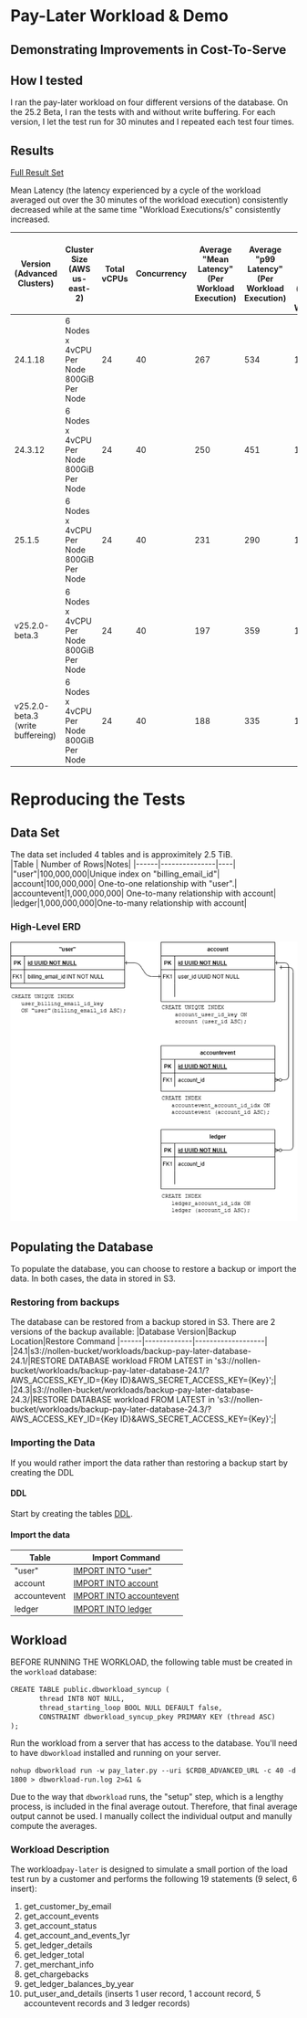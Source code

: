 # Pay-Later Workload & Demo

## Demonstrating Improvements in Cost-To-Serve

## How I tested
I ran the pay-later workload on four different versions of the database.  On the 25.2 Beta, I ran the tests with and without write buffering.    For each version, I let the test run for 30 minutes and I repeated each test four times.


## Results
[Full Result Set](https://docs.google.com/spreadsheets/d/1Hp4e0OyFreTY2qML5ke1ri6XzeGS777wfHgl5yjDuzE/edit?gid=0#gid=0)


Mean Latency (the latency experienced by a cycle of the workload averaged out over the 30 minutes of the workload execution) consistently decreased while at the same time "Workload Executions/s" consistently increased.  


|Version (Advanced Clusters)	|Cluster Size (AWS us-east-2)	|Total vCPUs	|Concurrency	|Average "Mean Latency" (Per Workload Execution)	|Average "p99 Latency" (Per Workload Execution)	|Average "Mean Latency Writes / Second" (included in Workload)	|Average "Workload Executions / Second"	|SQL Queries / Second | Percent Increase from baseline (24.1.18) |
|--------|----------------------------------------------|---|---|-------|------|--------|------|----|----|								
|24.1.18	|6 Nodes x 4vCPU Per Node 800GiB Per Node	|24	|40	|267	|534	|141	|149	|2834 |Baseline
|24.3.12	|6 Nodes x 4vCPU Per Node 800GiB Per Node	|24	|40	|250	|451	|133	|160	|3035 |7.09%
|25.1.5	|6 Nodes x 4vCPU Per Node 800GiB Per Node	|24	|40	|231	|290	|126	|173	|3285 |15.91%
|v25.2.0-beta.3	|6 Nodes x 4vCPU Per Node 800GiB Per Node	|24	|40	|197	|359	|115	|202	|3846 |35.71%
|v25.2.0-beta.3	(write buffereing)|6 Nodes x 4vCPU Per Node 800GiB Per Node	|24	|40	|188	|335	|110	|212	|4033 |42.30%


# Reproducing the Tests
## Data Set
The data set included 4 tables and is approximitely 2.5 TiB.  
|Table | Number of Rows|Notes|
|------|---------------|----|
|"user"|100,000,000|Unique index on "billing_email_id"|
|account|100,000,000| One-to-one relationship with "user".|
|accountevent|1,000,000,000| One-to-many relationship with account|
|ledger|1,000,000,000|One-to-many relationship with account|

### High-Level ERD
![Entity-Relationship Diagram](resources/pay-later-erd.drawio.png)

## Populating the Database
To populate the database, you can choose to restore a backup or import the data.  In both cases, the data in stored in S3.
### Restoring from backups
The database can be restored from a backup stored in S3.  There are 2 versions of the backup available:
|Database Version|Backup Location|Restore Command
|------|-------------|-------------------|
|24.1|s3://nollen-bucket/workloads/backup-pay-later-database-24.1/|RESTORE DATABASE workload FROM LATEST in 's3://nollen-bucket/workloads/backup-pay-later-database-24.1/?AWS_ACCESS_KEY_ID={Key ID}&AWS_SECRET_ACCESS_KEY={Key}';|
|24.3|s3://nollen-bucket/workloads/backup-pay-later-database-24.3/|RESTORE DATABASE workload FROM LATEST in 's3://nollen-bucket/workloads/backup-pay-later-database-24.3/?AWS_ACCESS_KEY_ID={Key ID}&AWS_SECRET_ACCESS_KEY={Key}';|

### Importing the Data
If you would rather import the data rather than restoring a backup start by creating the DDL
#### DDL
Start by creating the tables [DDL](pay-later-ddl.txt).
#### Import the data
|Table|Import Command|
|-----|--------------|
|"user"|[IMPORT INTO "user"](IMPORT-INTO-user.txt)|
|account|[IMPORT INTO account](IMPORT-INTO-account.txt)|
|accountevent|[IMPORT INTO accountevent](IMPORT-INTO-accountevent.txt)|
|ledger|[IMPORT INTO ledger](IMPORT-INTO-ledger.txt)|

## Workload
BEFORE RUNNING THE WORKLOAD, the following table must be created in the `workload` database:
``` 
CREATE TABLE public.dbworkload_syncup (
       thread INT8 NOT NULL,
       thread_starting_loop BOOL NULL DEFAULT false,
       CONSTRAINT dbworkload_syncup_pkey PRIMARY KEY (thread ASC)
);
```

Run the workload from a server that has access to the database.  You'll need to have `dbworkload` installed and running on your server.   

```
nohup dbworkload run -w pay_later.py --uri $CRDB_ADVANCED_URL -c 40 -d 1800 > dbworkload-run.log 2>&1 &
```

Due to the way that `dbworkload` runs, the "setup" step, which is a lengthy process, is included in the final average outout.   Therefore, that final average output cannot be used.  I manually collect the individual output and manully compute the averages.  

### Workload Description
The workload`pay-later`  is designed to simulate a small portion of the load test run by a customer and performs the following 19 statements (9 select, 6 insert):

1.  get_customer_by_email
2.  get_account_events
3.  get_account_status
4.  get_account_and_events_1yr
5.  get_ledger_details
6.  get_ledger_total
7.  get_merchant_info
8.  get_chargebacks
9.  get_ledger_balances_by_year
10. put_user_and_details (inserts 1 user record, 1 account record, 5 accountevent records and 3 ledger records)